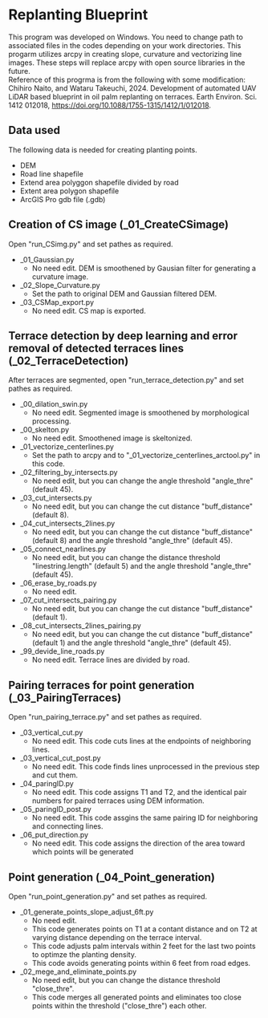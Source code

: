 # Replanting Blueprint
This program was developed on Windows.
You need to change path to associated files in the codes depending on your work directories.
This progarm utilizes arcpy in creating slope, curvature and vectorizing line images. These steps will replace arcpy with open source libraries in the future.  
Reference of this progrma is from the following with some modification:  
Chihiro Naito, and Wataru Takeuchi, 2024. Development of automated UAV LiDAR based blueprint in oil palm replanting on terraces. Earth Environ. Sci. 1412 012018, https://doi.org/10.1088/1755-1315/1412/1/012018.

## Data used
The following data is needed for creating planting points.
- DEM
- Road line shapefile
- Extend area polyggon shapefile divided by road
- Extent area polygon shapefile
- ArcGIS Pro gdb file (.gdb)

## Creation of CS image (_01_CreateCSimage)
Open "run_CSimg.py" and set pathes as required.

- _01_Gaussian.py
  * No need edit. DEM is smoothened by Gausian filter for generating a curvature image.
- _02_Slope_Curvature.py
  * Set the path to original DEM and Gaussian filtered DEM. 
- _03_CSMap_export.py
  * No need edit. CS map is exported.


## Terrace detection by deep learning and error removal of detected terraces lines (_02_TerraceDetection)
After terraces are segmented, open "run_terrace_detection.py" and set pathes as required.

- _00_dilation_swin.py
  * No need edit. Segmented image is smoothened by morphological processing.
- _00_skelton.py
  * No need edit. Smoothened image is skeltonized.
- _01_vectorize_centerlines.py
  * Set the path to arcpy and to "_01_vectorize_centerlines_arctool.py" in this code.
- _02_filtering_by_intersects.py
  * No need edit, but you can change the angle threshold "angle_thre" (default 45).
- _03_cut_intersects.py
  * No need edit, but you can change the cut distance "buff_distance" (default 8).
- _04_cut_intersects_2lines.py
  * No need edit, but you can change the cut distance "buff_distance" (default 8) and the angle threshold "angle_thre" (default 45).
- _05_connect_nearlines.py
  * No need edit, but you can change the distance threshold "linestring.length" (default 5) and the angle threshold "angle_thre" (default 45).
- _06_erase_by_roads.py
  * No need edit.
- _07_cut_intersects_pairing.py
  * No need edit, but you can change the cut distance "buff_distance" (default 1).
- _08_cut_intersects_2lines_pairing.py
  * No need edit, but you can change the cut distance "buff_distance" (default 1) and the angle threshold "angle_thre" (default 45).
- _99_devide_line_roads.py
  * No need edit. Terrace lines are divided by road.


## Pairing terraces for point generation (_03_PairingTerraces)
Open "run_pairing_terrace.py" and set pathes as required.

- _03_vertical_cut.py
  * No need edit. This code cuts lines at the endpoints of neighboring lines.
- _03_vertical_cut_post.py
  * No need edit. This code finds lines unprocessed in the previous step and cut them.
- _04_paringID.py
  * No need edit. This code assigns T1 and T2, and the identical pair numbers for paired terraces using DEM information.
- _05_paringID_post.py
  * No need edit. This code assgins the same pairing ID for neighboring and connecting lines.
- _06_put_direction.py
  * No need edit. This code assigns the direction of the area toward which points will be generated


## Point generation (_04_Point_generation)
Open "run_point_generation.py" and set pathes as required.
- _01_generate_points_slope_adjust_6ft.py
  * No need edit.
  * This code generates points on T1 at a contant distance and on T2 at varying distance depending on the terrace interval.
  * This code adjusts palm intervals within 2 feet for the last two points to optimze the planting density.
  * This code avoids generating points within 6 feet from road edges.
- _02_mege_and_eliminate_points.py
  * No need edit, but you can change the distance threshold "close_thre".
  * This code merges all generated points and eliminates too close points within the threshold ("close_thre") each other.
